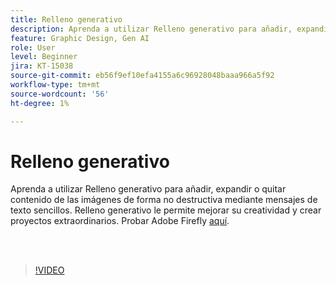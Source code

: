 ```yaml
---
title: Relleno generativo
description: Aprenda a utilizar Relleno generativo para añadir, expandir o quitar contenido de las imágenes
feature: Graphic Design, Gen AI
role: User
level: Beginner
jira: KT-15038
source-git-commit: eb56f9ef10efa4155a6c96928048baaa966a5f92
workflow-type: tm+mt
source-wordcount: '56'
ht-degree: 1%

---
```


# Relleno generativo

Aprenda a utilizar Relleno generativo para añadir, expandir o quitar contenido de las imágenes de forma no destructiva mediante mensajes de texto sencillos. Relleno generativo le permite mejorar su creatividad y crear proyectos extraordinarios. Probar Adobe Firefly [aquí](https://firefly.adobe.com/).

<br> 

>[!VIDEO](https://video.tv.adobe.com/v/3427609?quality=12&learn=on&hidetitle=true)

